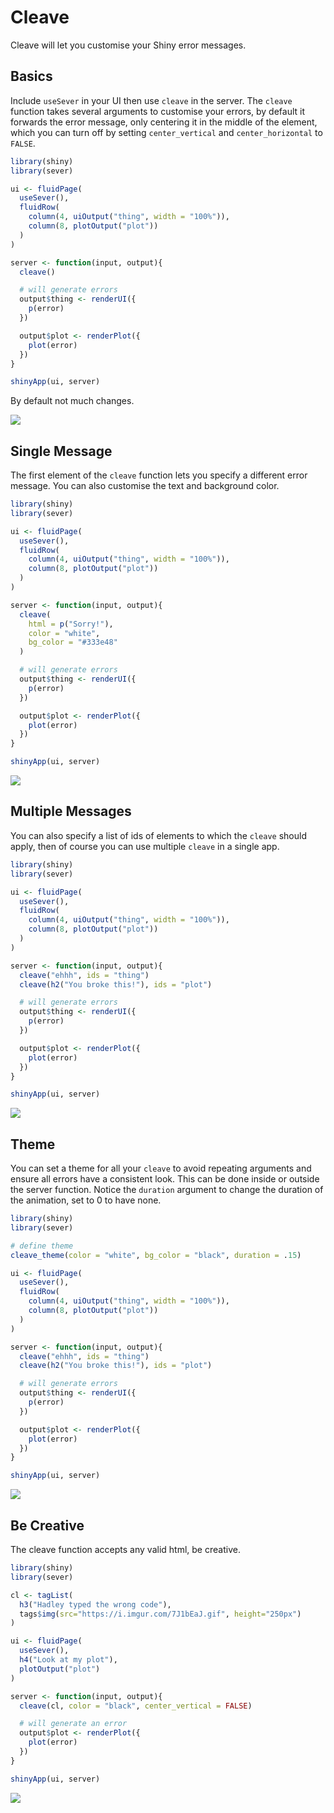 # Cleave

Cleave will let you customise your Shiny error messages.

## Basics

Include `useSever` in your UI then use `cleave` in the server. The `cleave` function takes several arguments to customise your errors, by default it forwards the error message, only centering it in the middle of the element, which you can turn off by setting `center_vertical` and `center_horizontal` to `FALSE`.

```r
library(shiny)
library(sever)

ui <- fluidPage(
  useSever(),
  fluidRow(
    column(4, uiOutput("thing", width = "100%")),
    column(8, plotOutput("plot"))
  )
)

server <- function(input, output){
  cleave()

  # will generate errors
  output$thing <- renderUI({
    p(error)
  })

  output$plot <- renderPlot({
    plot(error)
  })
}

shinyApp(ui, server)
```

By default not much changes.

![](./img/cleave_simple.png)

## Single Message

The first element of the `cleave` function lets you specify a different error message. You can also customise the text and background color.

```r
library(shiny)
library(sever)

ui <- fluidPage(
  useSever(),
  fluidRow(
    column(4, uiOutput("thing", width = "100%")),
    column(8, plotOutput("plot"))
  )
)

server <- function(input, output){
  cleave(
    html = p("Sorry!"),
    color = "white",
    bg_color = "#333e48"
  )

  # will generate errors
  output$thing <- renderUI({
    p(error)
  })

  output$plot <- renderPlot({
    plot(error)
  })
}

shinyApp(ui, server)
```

![](./img/cleave_1.png)

## Multiple Messages

You can also specify a list of ids of elements to which the `cleave` should apply, then of course you can use multiple `cleave` in a single app.

```r
library(shiny)
library(sever)

ui <- fluidPage(
  useSever(),
  fluidRow(
    column(4, uiOutput("thing", width = "100%")),
    column(8, plotOutput("plot"))
  )
)

server <- function(input, output){
  cleave("ehhh", ids = "thing")
  cleave(h2("You broke this!"), ids = "plot")

  # will generate errors
  output$thing <- renderUI({
    p(error)
  })

  output$plot <- renderPlot({
    plot(error)
  })
}

shinyApp(ui, server)
```

![](./img/cleave_custom.png)

## Theme

You can set a theme for all your `cleave` to avoid repeating arguments and ensure all errors have a consistent look. This can be done inside or outside the server function. Notice the `duration` argument to change the duration of the animation, set to 0 to have none.

```r
library(shiny)
library(sever)

# define theme
cleave_theme(color = "white", bg_color = "black", duration = .15)

ui <- fluidPage(
  useSever(),
  fluidRow(
    column(4, uiOutput("thing", width = "100%")),
    column(8, plotOutput("plot"))
  )
)

server <- function(input, output){
  cleave("ehhh", ids = "thing")
  cleave(h2("You broke this!"), ids = "plot")

  # will generate errors
  output$thing <- renderUI({
    p(error)
  })

  output$plot <- renderPlot({
    plot(error)
  })
}

shinyApp(ui, server)
```

![](./img/cleave.gif)


## Be Creative

The cleave function accepts any valid html, be creative.

```r
library(shiny)
library(sever)

cl <- tagList(
  h3("Hadley typed the wrong code"),
  tags$img(src="https://i.imgur.com/7J1bEaJ.gif", height="250px")
)

ui <- fluidPage(
  useSever(),
  h4("Look at my plot"),
  plotOutput("plot")
)

server <- function(input, output){
  cleave(cl, color = "black", center_vertical = FALSE)

  # will generate an error
  output$plot <- renderPlot({
    plot(error)
  })
}

shinyApp(ui, server)
```

![](./img/cleave_hadley.gif)

